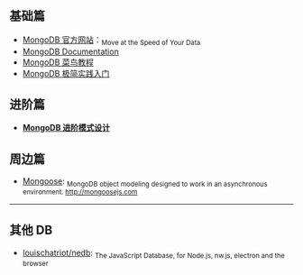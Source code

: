 ## 基础篇

* [MongoDB 官方网站](https://www.mongodb.com/)：<sub>Move at the Speed of Your Data</sub>
* [MongoDB Documentation](https://docs.mongodb.com/)
* [MongoDB 菜鸟教程](http://www.runoob.com/mongodb/mongodb-tutorial.html)
* [MongoDB 极简实践入门](https://github.com/StevenSLXie/Tutorials-for-Web-Developers/blob/master/MongoDB%20%E6%9E%81%E7%AE%80%E5%AE%9E%E8%B7%B5%E5%85%A5%E9%97%A8.md)

## 进阶篇

* **[MongoDB 进阶模式设计](http://www.mongoing.com/mongodb-advanced-pattern-design)**

## 周边篇

* [Mongoose](https://github.com/Automattic/mongoose): <sub>MongoDB object modeling designed to work in an asynchronous environment. http://mongoosejs.com</sub>

---

## 其他 DB

* [louischatriot/nedb](https://github.com/louischatriot/nedb): <sub>The JavaScript Database, for Node.js, nw.js, electron and the browser</sub>
